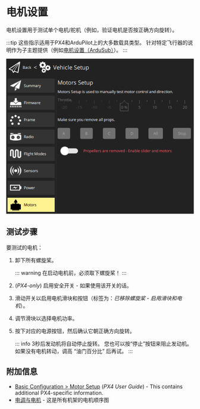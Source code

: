 # 电机设置

电机设置用于测试单个电机/舵机（例如，验证电机是否按正确方向旋转）。

:::tip
这些指示适用于PX4和ArduPilot上的大多数载具类型。
针对特定飞行器的说明作为子主题提供（例如[电机设置（ArduSub）](../setup_view/motors_ardusub.md)）。
:::

![电机测试](../../../assets/setup/Motors.png)

## 测试步骤

要测试的电机：

1. 卸下所有螺旋桨。

   ::: warning
   在启动电机前，必须取下螺旋桨！
   :::

2. (_PX4-only_) 启用安全开关 - 如果使用该开关的话。

3. 滑动开关以启用电机滑块和按钮（标签为：_已移除螺旋桨 - 启用滑块和电机_）。

4. 调节滑块以选择电机功率。

5. 按下对应的电源按钮，然后确认它朝正确方向旋转。

   ::: info
   3秒后发动机将自动停止旋转。
   您也可以按“停止”按钮来阻止发动机。
   如果没有电机转动，调高 “油门百分比” 后再试。
   :::

## 附加信息

- [Basic Configuration > Motor Setup](http://docs.px4.io/main/en/config/motors.html) (_PX4 User Guide_) - This contains additional PX4-specific information.
- [电调与电机](https://ardupilot.org/copter/docs/connect-escs-and-motors.html#motor-order-diagrams) - 这是所有机架的电机顺序图
